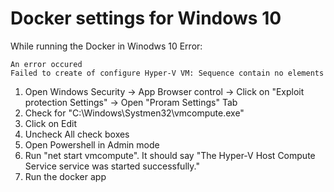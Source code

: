 # Docker settings for Windows 10
While running the Docker in Winodws 10
Error:
```
An error occured
Failed to create of configure Hyper-V VM: Sequence contain no elements
```

1. Open Windows Security -> App Browser control -> Click on "Exploit protection Settings" -> Open "Proram Settings" Tab
2. Check for "C:\Windows\Systmen32\vmcompute.exe"
3. Click on Edit
4. Uncheck All check boxes
5. Open Powershell in Admin mode
6. Run "net start vmcompute". It should say "The Hyper-V Host Compute Service service was started successfully."
7. Run the docker app
